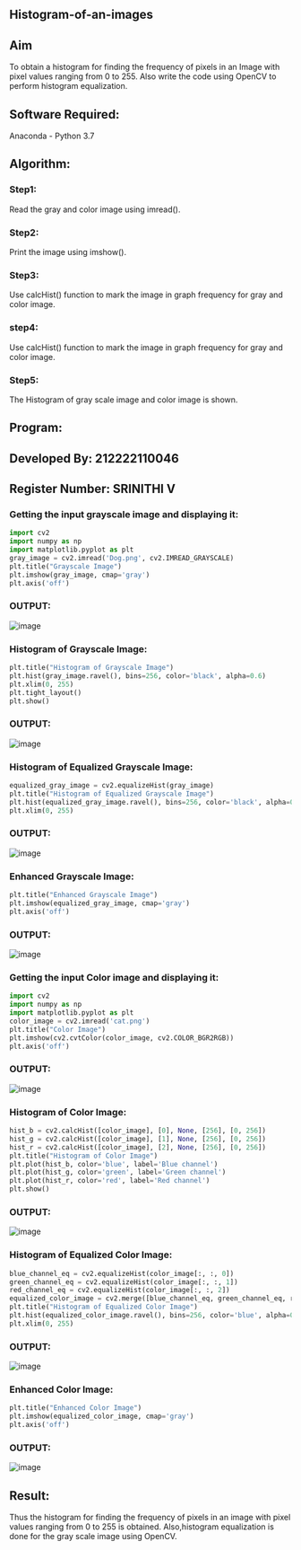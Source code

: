 ## Histogram-of-an-images
## Aim
To obtain a histogram for finding the frequency of pixels in an Image with pixel values ranging from 0 to 255. Also write the code using OpenCV to perform histogram equalization.

## Software Required:
Anaconda - Python 3.7

## Algorithm:
### Step1:
Read the gray and color image using imread().

### Step2:
Print the image using imshow().

### Step3:
Use calcHist() function to mark the image in graph frequency for gray and color image.

### step4:
Use calcHist() function to mark the image in graph frequency for gray and color image.

### Step5:
The Histogram of gray scale image and color image is shown.

## Program:
## Developed By: 212222110046
## Register Number: SRINITHI V
### Getting the input grayscale image and displaying it:
```py
import cv2
import numpy as np
import matplotlib.pyplot as plt
gray_image = cv2.imread('Dog.png', cv2.IMREAD_GRAYSCALE)
plt.title("Grayscale Image")
plt.imshow(gray_image, cmap='gray')
plt.axis('off')
```
### OUTPUT:
![image](https://github.com/user-attachments/assets/e30d6a0d-cedf-4c43-9937-f09396508589)

### Histogram of Grayscale Image:
```py
plt.title("Histogram of Grayscale Image")
plt.hist(gray_image.ravel(), bins=256, color='black', alpha=0.6)
plt.xlim(0, 255)
plt.tight_layout()
plt.show()
```
### OUTPUT:
![image](https://github.com/user-attachments/assets/9b25091e-5b86-4318-93b2-93f7ced789e1)

### Histogram of Equalized Grayscale Image:
```py
equalized_gray_image = cv2.equalizeHist(gray_image)
plt.title("Histogram of Equalized Grayscale Image")
plt.hist(equalized_gray_image.ravel(), bins=256, color='black', alpha=0.6)
plt.xlim(0, 255)
```
### OUTPUT:
![image](https://github.com/user-attachments/assets/59ec3ed5-6fcd-4ad3-9802-a3568ffd703e)

### Enhanced Grayscale Image:
```py
plt.title("Enhanced Grayscale Image")
plt.imshow(equalized_gray_image, cmap='gray')
plt.axis('off')
```
### OUTPUT:
![image](https://github.com/user-attachments/assets/7c3a47b6-763f-46b0-ad3f-3cbbafcd3e3b)

### Getting the input Color image and displaying it:
```py
import cv2
import numpy as np
import matplotlib.pyplot as plt
color_image = cv2.imread('cat.png')
plt.title("Color Image")
plt.imshow(cv2.cvtColor(color_image, cv2.COLOR_BGR2RGB))
plt.axis('off')
```
### OUTPUT:
![image](https://github.com/user-attachments/assets/7f122103-6d7d-4ac4-a538-15260781b420)

### Histogram of Color Image:
```py
hist_b = cv2.calcHist([color_image], [0], None, [256], [0, 256])
hist_g = cv2.calcHist([color_image], [1], None, [256], [0, 256])
hist_r = cv2.calcHist([color_image], [2], None, [256], [0, 256])
plt.title("Histogram of Color Image")
plt.plot(hist_b, color='blue', label='Blue channel')
plt.plot(hist_g, color='green', label='Green channel')
plt.plot(hist_r, color='red', label='Red channel')
plt.show()
```
### OUTPUT:
![image](https://github.com/user-attachments/assets/781afae3-a735-4335-a00d-e79d2ca0add3)

### Histogram of Equalized Color Image:
```py
blue_channel_eq = cv2.equalizeHist(color_image[:, :, 0])
green_channel_eq = cv2.equalizeHist(color_image[:, :, 1])
red_channel_eq = cv2.equalizeHist(color_image[:, :, 2])
equalized_color_image = cv2.merge([blue_channel_eq, green_channel_eq, red_channel_eq])
plt.title("Histogram of Equalized Color Image")
plt.hist(equalized_color_image.ravel(), bins=256, color='blue', alpha=0.6)
plt.xlim(0, 255)
```
### OUTPUT:
![image](https://github.com/user-attachments/assets/8a7c81bc-de7a-4fe0-9399-be8ba75faf7a)

### Enhanced Color Image:
```py
plt.title("Enhanced Color Image")
plt.imshow(equalized_color_image, cmap='gray')
plt.axis('off')
```
### OUTPUT:
![image](https://github.com/user-attachments/assets/2f83b313-d00c-4d0b-a5dd-b128a22dd6e6)

## Result: 
Thus the histogram for finding the frequency of pixels in an image with pixel values ranging from 0 to 255 is obtained. Also,histogram equalization is done for the gray scale image using OpenCV.

